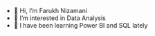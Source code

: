 - 👋 Hi, I’m Farukh Nizamani
- 👀 I’m interested in Data Analysis
- 🌱 I have been learning Power BI and SQL lately


<!---
zachlazyy/zachlazyy is a ✨ special ✨ repository because its `README.md` (this file) appears on your GitHub profile.
You can click the Preview link to take a look at your changes.
--->
